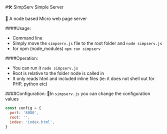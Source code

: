 #🛠 SimpServ Simple Server

💼 A node based Micro web page server

####Usage:

- Command line
- Simply move the `simpserv.js` file to the root folder and `node simpserv.js`
- for npm (node_modules) `npm run simpserv`

####Operation:
- You can run it `node simpserv.js`
- Root is relative to the folder node is called in
- It only reads html and included inline files (ie: it does not shell out for PHP, python etc)

####Configuration:
🔖In `simpserv.js` you can change the configuration values
```javascript
const config = {
  port: '8080',
  root: '',
  index: 'index.html',
}
```
